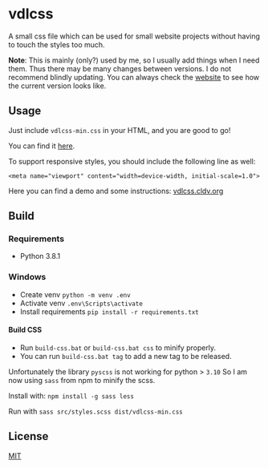 # vdlcss
A small css file which can be used for small website projects without having to touch the styles too much.

__Note__: This is mainly (only?) used by me, so I usually add things when I need them. Thus there may be many changes between versions. I do not recommend blindly updating. You can always check the [website](https://vdlcss.cldv.org) to see how the current version looks like.

## Usage
Just include `vdlcss-min.css` in your HTML, and you are good to go!

You can find it [here](https://github.com/ColdIV/vdlcss/blob/master/dist/vdlcss-min.css).

To support responsive styles, you should include the following line as well:

    <meta name="viewport" content="width=device-width, initial-scale=1.0">

Here you can find a demo and some instructions: [vdlcss.cldv.org](https://vdlcss.cldv.org/)

## Build
### Requirements
- Python 3.8.1

### Windows
- Create venv `python -m venv .env`
- Activate venv `.env\Scripts\activate`
- Install requirements `pip install -r requirements.txt`

#### Build CSS
- Run `build-css.bat` or `build-css.bat css` to minify properly.
- You can run `build-css.bat tag` to add a new tag to be released.
  
Unfortunately the library `pyscss` is not working for python > `3.10`
So I am now using `sass` from npm to minify the scss.

Install with: `npm install -g sass less`

Run with `sass src/styles.scss dist/vdlcss-min.css`

## License
[MIT](https://github.com/ColdIV/vdlcss/blob/master/LICENSE)
